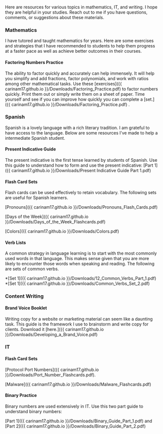 
Here are resources for various topics in mathematics, IT, and writing. I hope they are helpful in your studies. Reach out to me if you have questions, comments, or suggestions about these materials. 


### Mathematics
I have tutored and taught mathematics for years. Here are some exercises and strategies that I have recommended to students to help them progress at a faster pace as well as achieve better outcomes in their courses. 

#### Factoring Numbers Practice

The ability to factor quickly and accurately can help immensely. It will help you simplify and add fractions, factor polynomials, and work with ratios among other mathematical tasks. Use these [exercises]({{ carinam17.github.io }}/Downloads/Factoring_Practice.pdf) to factor numbers quickly. Print them out or simply write them on a sheet of paper. Time yourself and see if you can improve how quickly you can complete a [set.]({{ carinam17.github.io }}/Downloads/Factoring_Practice.pdf) . 


### Spanish

Spanish is a lovely language with a rich literary tradition. I am grateful to have access to the language. Below are some resources I've made to help a intermediate Spanish student. 


#### Present Indicative Guide 

The present indicative is the first tense learned by students of Spanish. Use this guide to understand how to form and use the present indicative: [Part 1]({{ carinam17.github.io }}/Downloads/Present Indicative Guide Part 1.pdf)


#### Flash Card Sets

Flash cards can be used effectively to retain vocabulary. The following sets are useful for Spanish learners. 

[Pronouns]({{ carinam17.github.io }}/Downloads/Pronouns_Flash_Cards.pdf)

[Days of the Week]({{ carinam17.github.io }}/Downloads/Days_of_the_Week_Flashcards.pdf)

[Colors]({{ carinam17.github.io }}/Downloads/Colors.pdf)

#### Verb Lists

A common strategy in language learning is to start with the most commonly used words in that language. This makes sense given that you are more likely to encounter those words when speaking and reading. The following are sets of common verbs. 

*[Set 1]({{ carinam17.github.io }}/Downloads/12_Common_Verbs_Part_1.pdf)
*[Set 1]({{ carinam17.github.io }}/Downloads/Common_Verbs_Set_2.pdf)

### Content Writing

#### Brand Voice Booklet

Writing copy for a website or marketing material can seem like a daunting task. This guide is the framework I use to brainstorm and write copy for clients. Download it [here.]({{ carinam17.github.io }}/Downloads/Developing_a_Brand_Voice.pdf)
 

### IT 

#### Flash Card Sets

[Protocol Port Numbers]({{ carinam17.github.io }}/Downloads/Port_Number_Flashcards.pdf).

[Malware]({{ carinam17.github.io }}/Downloads/Malware_Flashcards.pdf)


#### Binary Practice

Binary numbers are used extensively in IT. Use this two part guide to understand binary numbers:

[Part 1]({{ carinam17.github.io }}/Downloads/Binary_Guide_Part_1.pdf) and [Part 2]({{ carinam17.github.io }}/Downloads/Binary_Guide_Part_2.pdf)



